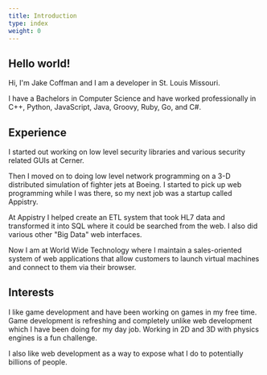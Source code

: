 ```yaml
---
title: Introduction
type: index
weight: 0
---
```


## Hello world!

Hi, I'm Jake Coffman and I am a developer in St. Louis Missouri. 

I have a Bachelors in Computer Science and have worked professionally in C++, Python, JavaScript, Java, Groovy, Ruby, 
Go, and C#.  

## Experience

I started out working on low level security libraries and various security related GUIs at Cerner.

Then I moved on to doing low level network programming on a 3-D distributed simulation of fighter jets at Boeing. 
I started to pick up web programming while I was there, so my next job was a startup called Appistry. 

At Appistry I helped create an ETL system that took HL7 data and transformed it into SQL where it could be searched 
from the web. I also did various other "Big Data" web interfaces.

Now I am at World Wide Technology where I maintain a sales-oriented system of web applications that allow customers
to launch virtual machines and connect to them via their browser.

## Interests

I like game development and have been working on games in my free time. Game development is refreshing
and completely unlike web development which I have been doing for my day job. Working in 2D and 3D with physics
engines is a fun challenge.

I also like web development as a way to expose what I do to potentially billions of people.
